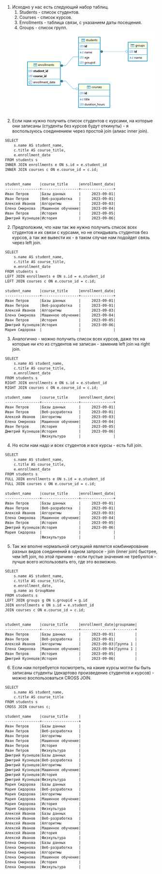 1. Исходно у нас есть следующий набор таблиц.
	1. Students - список студентов.
	1. Courses - список курсов.
	1. Enrollments - таблица связи, с указанием даты посещения.
	1. Groups - список групп.
![Схема БД](Resources\14TaskDbScheme.png)
1. Если нам нужно получить список студентов с курсами, на которые они записаны (студенты без курсов будут откинуты) - я воспользуюсь соединением через простой join (алиас inner join).
```
SELECT 
    s.name AS student_name,
    c.title AS course_title,
    e.enrollment_date
FROM students s
INNER JOIN enrollments e ON s.id = e.student_id
INNER JOIN courses c ON e.course_id = c.id;


student_name    |course_title     |enrollment_date|
----------------+-----------------+---------------+
Иван Петров     |Базы данных      |     2023-09-01|
Иван Петров     |Веб-разработка   |     2023-09-01|
Алексей Иванов  |Алгоритмы        |     2023-09-03|
Елена Смирнова  |Машинное обучение|     2023-09-04|
Иван Петров     |История          |     2023-09-05|
Дмитрий Кузнецов|История          |     2023-09-06|
```
2. Предположим, что нам так же нужно получить список всех студентов и их связи с курсами, но не откидывать студентов без курсов, а так же вывести их - в таком случае нам подойдет связь через left join.
```
SELECT 
    s.name AS student_name,
    c.title AS course_title,
    e.enrollment_date
FROM students s
LEFT JOIN enrollments e ON s.id = e.student_id
LEFT JOIN courses c ON e.course_id = c.id;

student_name    |course_title     |enrollment_date|
----------------+-----------------+---------------+
Иван Петров     |Базы данных      |     2023-09-01|
Иван Петров     |Веб-разработка   |     2023-09-01|
Алексей Иванов  |Алгоритмы        |     2023-09-03|
Елена Смирнова  |Машинное обучение|     2023-09-04|
Иван Петров     |История          |     2023-09-05|
Дмитрий Кузнецов|История          |     2023-09-06|
Мария Сидорова  |                 |               |
```
3. Аналогично - можно получить список всех курсов, даже тех на которые ни кто из студентов не записан - заменив left join на right join.
```
SELECT 
    s.name AS student_name,
    c.title AS course_title,
    e.enrollment_date
FROM students s
RIGHT JOIN enrollments e ON s.id = e.student_id
RIGHT JOIN courses c ON e.course_id = c.id;

student_name    |course_title     |enrollment_date|
----------------+-----------------+---------------+
Иван Петров     |Базы данных      |     2023-09-01|
Иван Петров     |Веб-разработка   |     2023-09-01|
Алексей Иванов  |Алгоритмы        |     2023-09-03|
Елена Смирнова  |Машинное обучение|     2023-09-04|
Иван Петров     |История          |     2023-09-05|
Дмитрий Кузнецов|История          |     2023-09-06|
                |Физкультура      |               |
```
4. Но если нам надо и всех студентов и все курсы - есть full join.
```
SELECT 
    s.name AS student_name,
    c.title AS course_title,
    e.enrollment_date
FROM students s
FULL JOIN enrollments e ON s.id = e.student_id
FULL JOIN courses c ON e.course_id = c.id;

student_name    |course_title     |enrollment_date|
----------------+-----------------+---------------+
Иван Петров     |Базы данных      |     2023-09-01|
Иван Петров     |Веб-разработка   |     2023-09-01|
Алексей Иванов  |Алгоритмы        |     2023-09-03|
Елена Смирнова  |Машинное обучение|     2023-09-04|
Иван Петров     |История          |     2023-09-05|
Дмитрий Кузнецов|История          |     2023-09-06|
Мария Сидорова  |                 |               |
                |Физкультура      |               |
```
5. Так же вполне нормальной ситуацией является комбинирование разных видов соединений в одном запросе - join (inner join) быстрее, чем left join, по этой причине - если пустые значения не требуются - лучше всего использовать его, где это возможно.
```
SELECT 
    s.name AS student_name,
    c.title AS course_title,
    e.enrollment_date,
    g.name as GroupName
FROM students s
LEFT JOIN groups g ON s.groupid = g.id
JOIN enrollments e ON s.id = e.student_id
JOIN courses c ON e.course_id = c.id;


student_name    |course_title     |enrollment_date|groupname|
----------------+-----------------+---------------+---------+
Иван Петров     |Базы данных      |     2023-09-01|         |
Иван Петров     |Веб-разработка   |     2023-09-01|         |
Алексей Иванов  |Алгоритмы        |     2023-09-03|Группа 1 |
Елена Смирнова  |Машинное обучение|     2023-09-04|Группа 1 |
Иван Петров     |История          |     2023-09-05|         |
Дмитрий Кузнецов|История          |     2023-09-06|         |
```
6. Если нам потребуется посмотреть, на какие курсы могли бы быть записаны студенты (декартово произведение студентов и курсов) - можно воспользоваться CROSS JOIN. 
```
SELECT 
    s.name AS student_name,
    c.title AS course_title
FROM students s
CROSS JOIN courses c;

student_name    |course_title     |
----------------+-----------------+
Иван Петров     |Базы данных      |
Иван Петров     |Веб-разработка   |
Иван Петров     |Алгоритмы        |
Иван Петров     |Машинное обучение|
Иван Петров     |История          |
Иван Петров     |Физкультура      |
Дмитрий Кузнецов|Базы данных      |
Дмитрий Кузнецов|Веб-разработка   |
Дмитрий Кузнецов|Алгоритмы        |
Дмитрий Кузнецов|Машинное обучение|
Дмитрий Кузнецов|История          |
Дмитрий Кузнецов|Физкультура      |
Мария Сидорова  |Базы данных      |
Мария Сидорова  |Веб-разработка   |
Мария Сидорова  |Алгоритмы        |
Мария Сидорова  |Машинное обучение|
Мария Сидорова  |История          |
Мария Сидорова  |Физкультура      |
Алексей Иванов  |Базы данных      |
Алексей Иванов  |Веб-разработка   |
Алексей Иванов  |Алгоритмы        |
Алексей Иванов  |Машинное обучение|
Алексей Иванов  |История          |
Алексей Иванов  |Физкультура      |
Елена Смирнова  |Базы данных      |
Елена Смирнова  |Веб-разработка   |
Елена Смирнова  |Алгоритмы        |
Елена Смирнова  |Машинное обучение|
Елена Смирнова  |История          |
Елена Смирнова  |Физкультура      |
```

